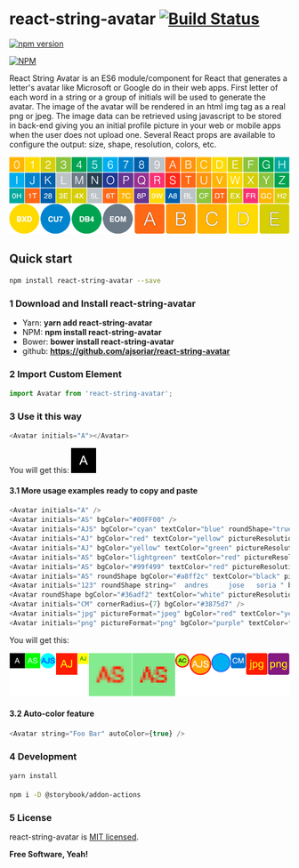 # react-string-avatar [![Build Status](https://travis-ci.org/ajsoriar/angular-avatar.svg?branch=master)](https://travis-ci.org/ajsoriar/react-string-avatar)

[![npm version](https://badge.fury.io/js/react-string-avatar.svg)](https://badge.fury.io/js/react-string-avatar)
<!-- [![NuGet version](https://badge.fury.io/nu/react-string-avatar.svg)](https://badge.fury.io/nu/react-string-avatar) -->

[![NPM](https://nodei.co/npm/react-string-avatar.png?downloads=true&stars=true)](https://nodei.co/npm/react-string-avatar/)

React String Avatar is an ES6 module/component for React that generates a letter's avatar like Microsoft or Google do in their web apps. First letter of each word in a string or a group of initials will be used to generate the avatar. The image of the avatar will be rendered in an html img tag as a real png or jpeg. The image data can be retrieved using javascript to be stored in back-end giving you an initial profile picture in your web or mobile apps when the user does not upload one. Several React props are available to configure the output: size, shape, resolution, colors, etc.

![react-string-avatar auto-color feature examples](./demo/react-string-avatar-autocolor-example.png?raw=true "react-string-avatar auto-color feature examples")

## Quick start

```bash
npm install react-string-avatar --save
```

### 1 Download and Install react-string-avatar

- Yarn: **yarn add react-string-avatar**
- NPM: **npm install react-string-avatar** <!-- - NuGet: **PM> Install-Package react-string-avatar** -->
- Bower: **bower install react-string-avatar**
- github: **<https://github.com/ajsoriar/react-string-avatar>**
<!-- - npmjs: **<https://www.npmjs.com/package/react-string-avatar>** -->

### 2 Import Custom Element

```javascript
import Avatar from 'react-string-avatar';
```

### 3 Use it this way

```javascript
<Avatar initials="A"></Avatar>
```

You will get this:
![react-string-avatar basic usage example](./demo/react-string-avatar-basic-example.png?raw=true "react-string-avatar basic usage example")

#### 3.1 More usage examples ready to copy and paste

```javascript
<Avatar initials="A" />
<Avatar initials="AS" bgColor="#00FF00" />
<Avatar initials="AJS" bgColor="cyan" textColor="blue" roundShape="true" ></Avatar>
<Avatar initials="AJ" bgColor="red" textColor="yellow" pictureResolution={512} width={64} />
<Avatar initials="AJ" bgColor="yellow" textColor="green" pictureResolution={1024} width={32} />
<Avatar initials="AS" bgColor="lightgreen" textColor="red" pictureResolution={16} width={128} pixelated={false} />
<Avatar initials="AS" bgColor="#99f499" textColor="red" pictureResolution={16} width={128} pixelated />
<Avatar initials="AS" roundShape bgColor="#a8ff2c" textColor="black" pictureResolution={512} width={42} pixelated={false} class="adres-css" wrapperStyle={{ border: '4px solid red' }} wrapper />
<Avatar initials="123" roundShape string="  andres     jose   soria " bgColor="orange" textColor="#FFF" pictureResolution={256} width={64} pixelated={false} class="adres-css" wrapperStyle={{ border: '4px solid red' }} />
<Avatar roundShape bgColor="#36adf2" textColor="white" pictureResolution={256} width={56} pixelated={false} class="adres-css" wrapperStyle={{ border: '2px solid blue' }} />
<Avatar initials="CM" cornerRadius={7} bgColor="#3875d7" />
<Avatar initials="jpg" pictureFormat="jpeg" bgColor="red" textColor="yellow" width={64} cornerRadius={5} />
<Avatar initials="png" pictureFormat="png" bgColor="purple" textColor="yellow" width={64} cornerRadius={5} />
```

You will get this:

![More reacr-string-avatar basic usage examples](./demo/react-string-avatar-examples.png?raw=true "More reacr-string-avatar basic usage examples")

<!-- Run the live example in plunker: <http://plnkr.co/edit/TfCxUn?p=preview> -->

#### 3.2 Auto-color feature

```javascript
<Avatar string="Foo Bar" autoColor={true} />
```

### 4 Development

```bash
yarn install

npm i -D @storybook/addon-actions
```

### 5 License

react-string-avatar is [MIT licensed](./LICENSE).

**Free Software, Yeah!**
